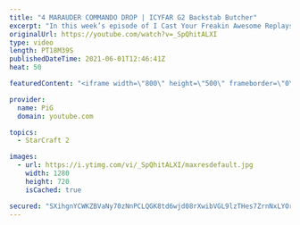 ```yaml
---
title: "4 MARAUDER COMMANDO DROP | ICYFAR G2 Backstab Butcher"
excerpt: "In this week’s episode of I Cast Your Freakin Awesome Replays (ICYFAR) players sent in their StarCraft 2 replays where they backstab and harass their opponent as much as possible (Backstab Butcher)! Here’s a fun game of terran  versus terran completing the challenge in humorous fashion.   NEW ICYFAR"
originalUrl: https://youtube.com/watch?v=_SpQhitALXI
type: video
length: PT18M39S
publishedDateTime: 2021-06-01T12:46:41Z
heat: 50

featuredContent: "<iframe width=\"800\" height=\"500\" frameborder=\"0\" src=\"https://www.youtube.com/embed/_SpQhitALXI\" allow=\"accelerometer; autoplay; encrypted-media; gyroscope; picture-in-picture\" allowfullscreen></iframe>"

provider:
  name: PiG
  domain: youtube.com

topics:
  - StarCraft 2

images:
  - url: https://i.ytimg.com/vi/_SpQhitALXI/maxresdefault.jpg
    width: 1280
    height: 720
    isCached: true

secured: "SXihgnYCWKZBVaNy70zNnPCLQGK8td6wjd08rXwibVGL9lzTHes7ZrnNxLYOr3l6sTPMGhXoxbnwM6jPmJFXfP6lqd8lrQZBuE3vJbxxcA3WQaSH74kFGrc6ZOzVJgAC05W0hTKeldIiTQ0ludMVuiFJqGi6pdqNU1MoruIFYFoSyFqfl3Ut0TI/iaApv7RjbZYVww+UxagagahP0aD/wJGA6taeNff5R8nFe31kUI0W0EfQzejI1uAaWzcFHNQdEKkcocgmdIefjbY2Uu24M2Z+T4YBgRGwUqm04+nSu8j/mAd/r1vlHb07w+1w0bw0O7skOmB3T3PLkFpkk5XFkau40gVuL8mlIa3IUOdM5hZCF/XlPEuM9Z04mWSZ4vTNvteDuvfXmH+L0OinFF7LewTqR+Pzu47I2xmrIsf14GU=;3+QRp5R0XA0Qw1/uBE/VXg=="
---
```


